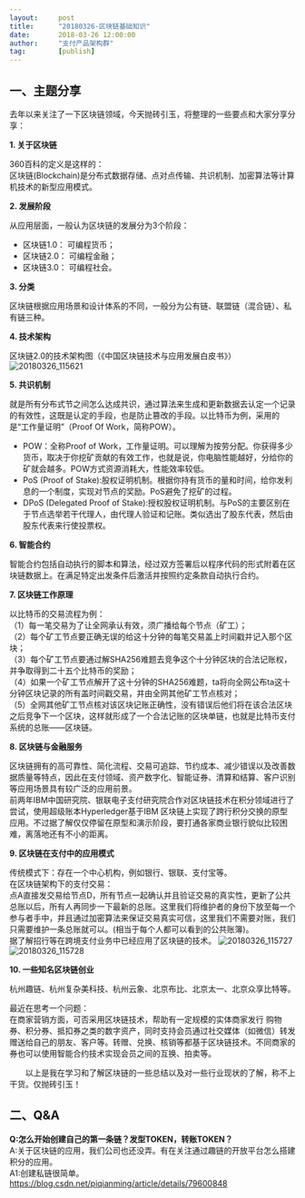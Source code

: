 ```yaml
---  
layout:     post   
title:      "20180326-区块链基础知识"  
date:       2018-03-26 12:00:00  
author:     "支付产品架构群"  
tag:		[publish]   
--- 
```


## 一、主题分享

去年以来关注了一下区块链领域，今天抛砖引玉，将整理的一些要点和大家分享分享：

**1. 关于区块链**

360百科的定义是这样的：  
区块链(Blockchain)是分布式数据存储、点对点传输、共识机制、加密算法等计算机技术的新型应用模式。

**2. 发展阶段**

从应用层面，一般认为区块链的发展分为3个阶段：
- 区块链1.0： 可编程货币；
- 区块链2.0： 可编程金融；
- 区块链3.0： 可编程社会。  

**3. 分类**

区块链根据应用场景和设计体系的不同，一般分为公有链、联盟链（混合链）、私有链三种。  

**4. 技术架构**

区块链2.0的技术架构图（《中国区块链技术与应用发展白皮书》）
![20180326_115621](http://static.cocolian.cn/img/201803/20180326_115621.png)  

**5. 共识机制**  

就是所有分布式节之间怎么达成共识，通过算法来生成和更新数据去认定一个记录的有效性，这既是认定的手段，也是防止篡改的手段。以比特币为例，采用的是“工作量证明”（Proof Of Work，简称POW）。

- POW：全称Proof of Work，工作量证明。可以理解为按劳分配。你获得多少货币，取决于你挖矿贡献的有效工作，也就是说，你电脑性能越好，分给你的矿就会越多。POW方式资源消耗大，性能效率较低。  
- PoS (Proof of Stake):股权证明机制。根据你持有货币的量和时间，给你发利息的一个制度，实现对节点的奖励。PoS避免了挖矿的过程。  
- DPoS (Delegated Proof of Stake):授权股权证明机制。与PoS的主要区别在于节点选举若干代理人，由代理人验证和记账。类似选出了股东代表，然后由股东代表来行使投票权。  

**6. 智能合约**  

智能合约包括自动执行的脚本和算法，经过双方签署后以程序代码的形式附着在区块链数据上。在满足特定出发条件后激活并按照约定条款自动执行合约。

**7. 区块链工作原理**

以比特币的交易流程为例：  
（1）每一笔交易为了让全网承认有效，须广播给每个节点（矿工）；  
（2）每个矿工节点要正确无误的给这十分钟的每笔交易盖上时间戳并记入那个区块；  
（3）每个矿工节点要通过解SHA256难题去竞争这个十分钟区块的合法记账权，并争取得到二十五个比特币的奖励；  
（4）如果一个矿工节点解开了这十分钟的SHA256难题，ta将向全网公布ta这十分钟区块记录的所有盖时间戳交易，并由全网其他矿工节点核对；  
（5）全网其他矿工节点核对该区块记账正确性，没有错误后他们将在该合法区块之后竞争下一个区块，这样就形成了一个合法记账的区块单链，也就是比特币支付系统的总账——区块链。  

**8. 区块链与金融服务**  

区块链拥有的高可靠性、简化流程、交易可追踪、节约成本、减少错误以及改善数据质量等特点，因此在支付领域、资产数字化、智能证券、清算和结算、客户识别等应用场景具有较广泛的应用前景。  
前两年IBM中国研究院、银联电子支付研究院合作对区块链技术在积分领域进行了尝试，使用超级账本Hyperledger基于IBM 区块链上实现了跨行积分交换的原型应用。不过据了解仅仅停留在原型和演示阶段，要打通各家商业银行貌似比较困难，离落地还有不小的距离。  

**9. 区块链在支付中的应用模式**  

传统模式下：存在一个中心机构，例如银行、银联、支付宝等。  
在区块链架构下的支付交易：  
点A直接发交易给节点D，所有节点一起确认并且验证交易的真实性，更新了公共总账以后，所有人再同步一下最新的总账。这里我们将维护者的身份下放至每一个参与者手中，并且通过加密算法来保证交易真实可信，这里我们不需要对账，我们只需要维护一条总账就可以。(相当于每个人都可以看到的公共账簿)。  
据了解招行等在跨境支付业务中已经应用了区块链的技术。
![20180326_115727](http://static.cocolian.cn/img/201803/20180326_115727.png)  
![20180326_115728](http://static.cocolian.cn/img/201803/20180326_115728.png)  

**10. 一些知名区块链创业**  

杭州趣链、杭州复杂美科技、杭州云象、北京布比、北京太一、北京众享比特等。  

最近在思考一个问题：  
在商家营销方面，可否采用区块链技术，帮助有一定规模的实体商家发行 购物券、积分券、抵扣券之类的数字资产，同时支持会员通过社交媒体（如微信）转发赠送给自己的朋友、客户等。转赠、兑换、核销等都基于区块链技术。不同商家的券也可以使用智能合约技术实现会员之间的互换、拍卖等。

&ensp;&ensp;&ensp;&ensp;以上是我在学习和了解区块链的一些总结以及对一些行业现状的了解，称不上干货。仅抛砖引玉！


## 二、Q&A

**Q:怎么开始创建自己的第一条链？发型TOKEN，转账TOKEN？**  
A:关于区块链的应用，我们公司也还没弄。有在关注通过趣链的开放平台怎么搭建积分的应用。  
A1:创建私链很简单。https://blog.csdn.net/piqianming/article/details/79600848
